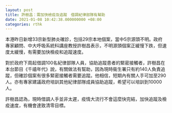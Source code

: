 ```yaml
---
layout: post
title: 許樹昌：需加快檢疫及追蹤　借調紀律部隊有幫助
date: 2021-01-08 10:42:38.000000000 +08:00
categories: rthk
---
```


本港昨日新增33宗新型肺炎確診，包括29宗本地個案，當中5宗源頭不明。政府專家顧問、中大呼吸系統科講座教授許樹昌表示，不明源頭個案正緩慢下跌，但速度太緩慢，有需要加快檢疫和追蹤速度。

對於政府下周起借調100名紀律部隊人員，協助追蹤患者的緊密接觸者，許樹昌在本台節目《千禧年代》說，有關做法有幫助，因為現時衞生署只有約140人負責追蹤，但確診個案有很多緊密接觸者需要追蹤。他相信，短期內有關人手可加至290人。亦有專家建議政府培訓其他紀律部隊成員協助追蹤，希望可以培訓到10000人。

許樹昌認為，現時借調人手並非太遲，疫情大流行不會這麼快完結，加快追蹤及檢疫速度，有機會達致清零目標。
